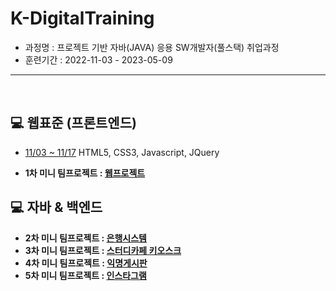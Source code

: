 # K-DigitalTraining   
+ 과정명 : 프로젝트 기반 자바(JAVA) 응용 SW개발자(풀스택) 취업과정   
+ 훈련기간 : 2022-11-03 - 2023-05-09
----------------------------------------------
<br/>

## :computer: 웹표준 (프론트엔드)
+ [11/03 ~ 11/17](https://github.com/gpdms/K-DigitalTraining/tree/main/frontend)
HTML5, CSS3, Javascript, JQuery   


+ **1차 미니 팀프로젝트 : [웹프로젝트](https://github.com/gpdms/K-DigitalTraining/tree/main/frontend/%EC%9B%B9%ED%94%84%EB%A1%9C%EC%A0%9D%ED%8A%B8)**



## :computer: 자바 & 백엔드

+ **2차 미니 팀프로젝트 : [은행시스템](https://github.com/gpdms/K-DigitalTraining/tree/main/JavaProgramming1/bankingApp/src/bankingApp)**
+ **3차 미니 팀프로젝트 : [스터디카페 키오스크](https://github.com/gpdms/K-DigitalTraining/tree/main/JavaProgramming2/JSPteamproject)**
+ **4차 미니 팀프로젝트 : [익명게시판]()**
+ **5차 미니 팀프로젝트 : [인스타그램]()**